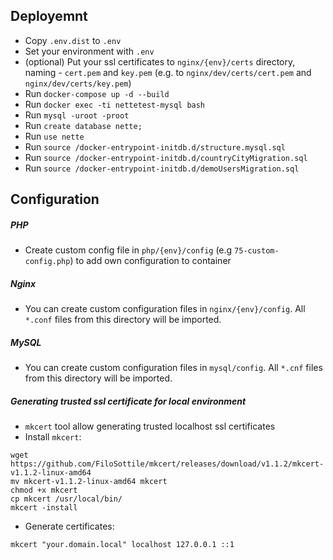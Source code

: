 ## Deployemnt
* Copy `.env.dist` to `.env`
* Set your environment with `.env`
* (optional) Put your ssl certificates to `nginx/{env}/certs` directory, naming - `cert.pem` and `key.pem` (e.g. to `nginx/dev/certs/cert.pem` and `nginx/dev/certs/key.pem`)
* Run `docker-compose up -d --build`
* Run `docker exec -ti nettetest-mysql bash`
* Run `mysql -uroot -proot`
* Run `create database nette;`
* Run `use nette`
* Run `source /docker-entrypoint-initdb.d/structure.mysql.sql`
* Run `source /docker-entrypoint-initdb.d/countryCityMigration.sql`
* Run `source /docker-entrypoint-initdb.d/demoUsersMigration.sql`

## Configuration
##### PHP
* Create custom config file in `php/{env}/config` (e.g `75-custom-config.php`) to add own configuration to container
##### Nginx
* You can create custom configuration files in `nginx/{env}/config`. All `*.conf` files from this directory will be imported.
##### MySQL
* You can create custom configuration files in `mysql/config`. All `*.cnf` files from this directory will be imported.

##### Generating trusted ssl certificate for local environment
* `mkcert` tool allow generating trusted localhost ssl certificates
* Install `mkcert`:
`````
wget https://github.com/FiloSottile/mkcert/releases/download/v1.1.2/mkcert-v1.1.2-linux-amd64
mv mkcert-v1.1.2-linux-amd64 mkcert
chmod +x mkcert
cp mkcert /usr/local/bin/
mkcert -install
`````
* Generate certificates:
`````
mkcert "your.domain.local" localhost 127.0.0.1 ::1
`````
